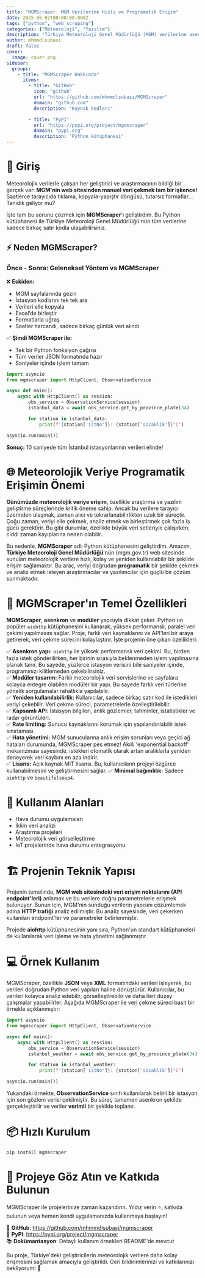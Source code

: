 ```yaml
---
title: "MGMScraper: MGM Verilerine Hızlı ve Programatik Erişim"
date: 2025-06-02T00:00:00.000Z
tags: ["python", "web scraping"]
categories: ["Meteoroloji", "Yazılım"]
description: "Türkiye Meteoroloji Genel Müdürlüğü (MGM) verilerine asenkron, hızlı ve yeniden kullanılabilir erişim sağlayan açık kaynak Python kütüphanesi."
author: mhmmdlsubasi
draft: false
cover:
  image: cover.png
sidebar:
  groups:
    - title: "MGMScraper Hakkında"
      items:
        - title: "GitHub"
          icon: "github"
          url: "https://github.com/mhmmdlsubasi/MGMScraper"
          domain: "github.com"
          description: "Kaynak kodları"

        - title: "PyPI"
          url: "https://pypi.org/project/mgmscraper"
          domain: "pypi.org"
          description: "Python kütüphanesi"
---
```


# 🚀 Giriş

Meteorolojik verilerle çalışan her geliştirici ve araştırmacının bildiği bir gerçek var: **MGM'nin web sitesinden manuel veri çekmek tam bir işkence!** Saatlerce tarayıcıda tıklama, kopyala-yapıştır döngüsü, tutarsız formatlar... Tanıdık geliyor mu?

İşte tam bu sorunu çözmek için **MGMScraper**'ı geliştirdim. Bu Python kütüphanesi ile Türkiye Meteoroloji Genel Müdürlüğü'nün tüm verilerine sadece birkaç satır kodla ulaşabilirsiniz.

## ⚡ Neden MGMScraper?

### Önce - Sonra: Geleneksel Yöntem vs MGMScraper

❌ **Eskiden:**

- MGM sayfalarında gezin
- İstasyon kodlarını tek tek ara
- Verileri elle kopyala
- Excel’de birleştir
- Formatlarla uğraş
- Saatler harcandı, sadece birkaç günlük veri alındı

✅ **Şimdi MGMScraper ile:**

- Tek bir Python fonksiyon çağrısı
- Tüm veriler JSON formatında hazır
- Saniyeler içinde işlem tamam

```python
import asyncio
from mgmscraper import HttpClient, ObservationService

async def main():
    async with HttpClient() as session:
        obs_service = ObservationService(session)
        istanbul_data = await obs_service.get_by_province_plate(34)

        for station in istanbul_data:
            print(f"{station['istNo']}: {station['sicaklik']}°C")

asyncio.run(main())
```

**Sonuç:** 10 saniyede tüm İstanbul istasyonlarının verileri elinde!

# 🌐 Meteorolojik Veriye Programatik Erişimin Önemi

**Günümüzde meteorolojik veriye erişim**, özellikle araştırma ve yazılım geliştirme süreçlerinde kritik öneme sahip. Ancak bu verilere tarayıcı üzerinden ulaşmak, zaman alıcı ve tekrarlanabilirlikten uzak bir süreçtir. Çoğu zaman, veriyi elle çekmek, analiz etmek ve birleştirmek çok fazla iş gücü gerektirir. Bu gibi durumlar, özellikle büyük veri setleriyle çalışırken, ciddi zaman kayıplarına neden olabilir.

Bu nedenle, **MGMScraper** adlı Python kütüphanesini geliştirdim. Amacım, **Türkiye Meteoroloji Genel Müdürlüğü**'nün (mgm.gov.tr) web sitesinde sunulan meteorolojik verilere hızlı, kolay ve yeniden kullanılabilir bir şekilde erişim sağlamaktır. Bu araç, veriyi doğrudan **programatik** bir şekilde çekmek ve analiz etmek isteyen araştırmacılar ve yazılımcılar için güçlü bir çözüm sunmaktadır.

# 🎯 MGMScraper'ın Temel Özellikleri

**MGMScraper**, **asenkron** ve **modüler** yapısıyla dikkat çeker. Python'un popüler `aiohttp` kütüphanesini kullanarak, yüksek performanslı, paralel veri çekimi yapılmasını sağlar. Proje, farklı veri kaynaklarını ve API'leri bir araya getirerek, veri çekme sürecini kolaylaştırır. İşte projenin öne çıkan özellikleri:

✅ **Asenkron yapı:** `aiohttp` ile yüksek performanslı veri çekimi. Bu, birden fazla istek gönderilirken, her birinin sırasıyla beklenmeden işlem yapılmasına olanak tanır. Bu sayede, yüzlerce istasyon verisini bile saniyeler içinde, programınızı kilitlemeden çekebilirsiniz.  
✅ **Modüler tasarım:** Farklı meteorolojik veri servislerine ve sayfalara kolayca entegre olabilen modüler bir yapı. Bu sayede farklı veri türlerine yönelik sorgulamalar rahatlıkla yapılabilir.  
✅ **Yeniden kullanılabilirlik:** Kullanıcılar, sadece birkaç satır kod ile istedikleri veriyi çekebilir. Veri çekme süreci, parametrelerle özelleştirilebilir.  
✅ **Kapsamlı API**: İstasyon bilgileri, anlık gözlemler, tahminler, istatistikler ve radar görüntüleri.  
✅ **Rate limiting:** Sunucu kaynaklarını korumak için yapılandırılabilir istek sınırlaması.  
✅ **Hata yönetimi:** MGM sunucularına anlık erişim sorunları veya geçici ağ hataları durumunda, MGMScraper pes etmez! Akıllı 'exponential backoff' mekanizması sayesinde, istekleri otomatik olarak artan aralıklarla yeniden deneyerek veri kaybını en aza indirir.  
✅ **Lisans:** Açık kaynak MIT lisansı. Bu, kullanıcıların projeyi özgürce kullanabilmesini ve geliştirmesini sağlar.
✅ **Minimal bağımlılık:** Sadece `aiohttp` ve `beautifulsoup4`.

# 🔧 Kullanım Alanları

- Hava durumu uygulamaları
- İklim veri analizi
- Araştırma projeleri
- Meteorolojik veri görselleştirme
- IoT projelerinde hava durumu entegrasyonu

# 🏗️ Projenin Teknik Yapısı

Projenin temelinde, **MGM web sitesindeki veri erişim noktalarını (API endpoint'leri)** anlamak ve bu verilere doğru parametrelerle erişmek bulunuyor. Bunun için, MGM'nin sunduğu verilerin yapısını çözümlemek adına **HTTP trafiği** analiz edilmiştir. Bu analiz sayesinde, veri çekerken kullanılan endpoint'ler ve parametreler belirlenmiştir.

Projede **aiohttp** kütüphanesinin yanı sıra, Python'un standart kütüphaneleri de kullanılarak veri işleme ve hata yönetimi sağlanmıştır.

# 💻 Örnek Kullanım

MGMScraper, özellikle **JSON** veya **XML** formatındaki verileri işleyerek, bu verileri doğrudan Python veri yapıları haline dönüştürür. Kullanıcılar, bu verileri kolayca analiz edebilir, görselleştirebilir ve daha ileri düzey çalışmalar yapabilirler. Aşağıda MGMScraper ile veri çekme süreci basit bir örnekle açıklanmıştır:

```python
import asyncio
from mgmscraper import HttpClient, ObservationService

async def main():
    async with HttpClient() as session:
        obs_service = ObservationService(session)
        istanbul_weather = await obs_service.get_by_province_plate(34)

        for station in istanbul_weather:
            print(f"{station['istNo']}: {station['sicaklik']}°C")

asyncio.run(main())
```

Yukarıdaki örnekte, **ObservationService** sınıfı kullanılarak belirli bir istasyon için son gözlem verisi çekilmiştir. Bu süreç tamamen asenkron şekilde gerçekleştirilir ve veriler **verimli** bir şekilde toplanır.

# 📦 Hızlı Kurulum

```bash
pip install mgmscraper
```

# 🤝 Projeye Göz Atın ve Katkıda Bulunun

MGMScraper ile projelerinize zaman kazandırın. Yıldız verin ⭐, katkıda bulunun veya hemen kendi uygulamanızda kullanmaya başlayın!

🔗 **GitHub**: https://github.com/mhmmdlsubasi/mgmscraper  
🔗 **PyPI**: https://pypi.org/project/mgmscraper  
📚 **Dokümantasyon**: Detaylı kullanım örnekleri README'de mevcut

Bu proje, Türkiye'deki geliştiricilerin meteorolojik verilere daha kolay erişmesini sağlamak amacıyla geliştirildi. Geri bildirimlerinizi ve katkılarınızı bekliyorum! 🤝
